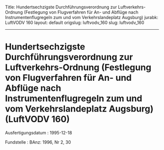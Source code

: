 Title: Hundertsechzigste Durchführungsverordnung zur Luftverkehrs-Ordnung (Festlegung
  von Flugverfahren für An- und Abflüge nach Instrumentenflugregeln zum und vom Verkehrslandeplatz
  Augsburg)
jurabk: LuftVODV 160
layout: default
origslug: luftvodv_160
slug: luftvodv_160

---

# Hundertsechzigste Durchführungsverordnung zur Luftverkehrs-Ordnung (Festlegung von Flugverfahren für An- und Abflüge nach Instrumentenflugregeln zum und vom Verkehrslandeplatz Augsburg) (LuftVODV 160)

Ausfertigungsdatum
:   1995-12-18

Fundstelle
:   BAnz: 1996, Nr 2, 30


